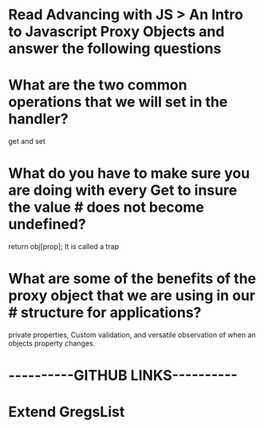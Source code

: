 # Read Advancing with JS > An Intro to Javascript Proxy Objects and answer the following questions

# What are the two common operations that we will set in the handler?

get and set

# What do you have to make sure you are doing with every Get to insure the value # does not become undefined?

return obj[prop]; It is called a trap

# What are some of the benefits of the proxy object that we are using in our # structure for applications?

private properties, Custom validation, and versatile observation of when an objects property changes.

# ----------GITHUB LINKS----------

# Extend GregsList
